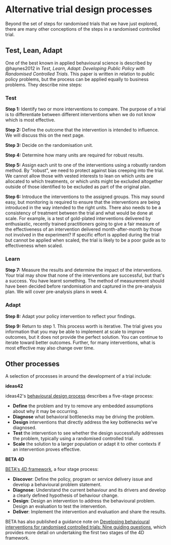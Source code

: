# Alternative trial design processes

Beyond the set of steps for randomised trials that we have just explored, there are many other conceptions of the steps in a randomised controlled trial.

## Test, Lean, Adapt

One of the best known in applied behavioural science is described by @haynes2012 in *Test, Learn, Adapt: Developing Public Policy with Randomised Controlled Trials*. This paper is written in relation to public policy problems, but the process can be applied equally to business problems. They describe nine steps:

### Test

**Step 1:** Identify two or more interventions to compare. The purpose of a trial is to differentiate between different interventions when we do not know which is most effective.

**Step 2:** Define the outcome that the intervention is intended to influence. We will discuss this on the next page.

**Step 3:** Decide on the randomisation unit.

**Step 4:** Determine how many units are required for robust results.

**Step 5:** Assign each unit to one of the interventions using a robustly random method. By "robust", we need to protect against bias creeping into the trial. We cannot allow those with vested interests to lean on which units are allocated to which treatments, or which units might be excluded altogether outside of those identified to be excluded as part of the original plan.

**Step 6:** Introduce the interventions to the assigned groups. This may sound easy, but monitoring is required to ensure that the interventions are being introduced in the way intended to the right units. There also needs to be a consistency of treatment between the trial and what would be done at scale. For example, is a test of gold-plated interventions delivered by enthusiastic, recently trained practitioners going to give a fair measure of the effectiveness of an intervention delivered month-after-month by those not involved in the experiment? If specific effort is applied during the trial but cannot be applied when scaled, the trial is likely to be a poor guide as to effectiveness when scaled.

### Learn

**Step 7:** Measure the results and determine the impact of the interventions. Your trial may show that none of the interventions are successful, but that's a success. You have learnt something. The method of measurement should have been decided before randomisation and captured in the pre-analysis plan. We will cover pre-analysis plans in week 4.

### Adapt

**Step 8:** Adapt your policy intervention to reflect your findings.

**Step 9:** Return to step 1. This process worth is iterative. The trial gives you information that you may be able to implement at scale to improve outcomes, but it does not provide the perfect solution. You can continue to iterate toward better outcomes. Further, for many interventions, what is most effective may also change over time.

## Other processes

A selection of processes in around the development of a trial include:

**ideas42**

ideas42's [behavioural design process](https://www.ideas42.org/wp-content/uploads/2018/04/BDT_Playbook_FINAL-digital.pdf) describes a five-stage process:

- **Define** the problem and try to remove any embedded assumptions about why it may be occurring.
- **Diagnose** what behavioral bottlenecks may be driving the problem.
- **Design**  interventions that directly address the key bottlenecks we’ve diagnosed.
- **Test** the intervention to see whether the design successfully addresses the problem, typically using a randomised controlled trial.
- **Scale** the solution to a larger population or adapt it to other contexts if an intervention proves effective.

**BETA 4D**

[BETA's 4D framework](https://behaviouraleconomics.pmc.gov.au/learn-hub/be-skilled), a four stage process:

- **Discover**: Define the policy, program or service delivery issue and develop a behavioural problem statement.
- **Diagnose**: Understand the current behaviour and its drivers and develop a clearly defined hypothesis of behaviour change.
- **Design**: Design an intervention to address the behavioural problem. Design an evaluation to test the intervention.
- **Deliver**: Implement the intervention and evaluation and share the results.

BETA has also published a guidance note on [Developing behavioural interventions for randomised controlled trials: Nine guiding questions](https://behaviouraleconomics.pmc.gov.au/sites/default/files/files/guide-to-developing-behavioural-interventions-for-randomised-controlled-trials.pdf), which provides more detail on undertaking the first two stages of the 4D framework. 
